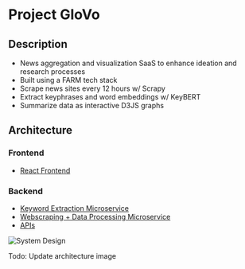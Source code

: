 # **Project GloVo**

## Description
* News aggregation and visualization SaaS to enhance ideation and research processes
* Built using a FARM tech stack
* Scrape news sites every 12 hours w/ Scrapy
* Extract keyphrases and word embeddings w/ KeyBERT
* Summarize data as interactive D3JS graphs

## Architecture ##
### Frontend
* [React Frontend](https://github.com/axwhyzee/project-glovo)

### Backend
* [Keyword Extraction Microservice](https://github.com/axwhyzee/project-glovo-microservice-keyword-extraction)
* [Webscraping + Data Processing Microservice](https://github.com/axwhyzee/project-glovo-backend-background)
* [APIs](https://github.com/axwhyzee/project-glovo-backend-api)

![System Design](https://user-images.githubusercontent.com/34325457/223158960-56878a3c-84bc-4342-bcd6-45b22b10ab60.png)

Todo:
Update architecture image
